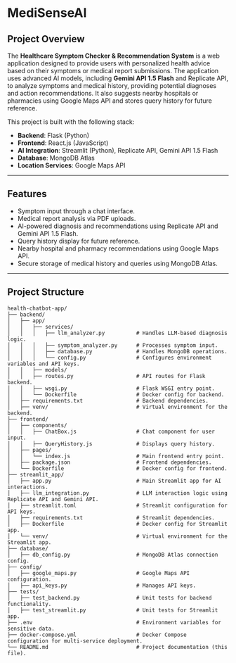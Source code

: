 # MediSenseAI
## Project Overview

The **Healthcare Symptom Checker & Recommendation System** is a web application designed to provide users with personalized health advice based on their symptoms or medical report submissions. The application uses advanced AI models, including **Gemini API 1.5 Flash** and Replicate API, to analyze symptoms and medical history, providing potential diagnoses and action recommendations. It also suggests nearby hospitals or pharmacies using Google Maps API and stores query history for future reference.

This project is built with the following stack:
- **Backend**: Flask (Python)
- **Frontend**: React.js (JavaScript)
- **AI Integration**: Streamlit (Python), Replicate API, Gemini API 1.5 Flash
- **Database**: MongoDB Atlas
- **Location Services**: Google Maps API

---

## Features

- Symptom input through a chat interface.
- Medical report analysis via PDF uploads.
- AI-powered diagnosis and recommendations using Replicate API and Gemini API 1.5 Flash.
- Query history display for future reference.
- Nearby hospital and pharmacy recommendations using Google Maps API.
- Secure storage of medical history and queries using MongoDB Atlas.

---

## Project Structure

```plaintext
health-chatbot-app/
├── backend/
│   ├── app/
│   │   ├── services/
│   │   │   ├── llm_analyzer.py          # Handles LLM-based diagnosis logic.
│   │   │   ├── symptom_analyzer.py      # Processes symptom input.
│   │   │   ├── database.py              # Handles MongoDB operations.
│   │   │   └── config.py                # Configures environment variables and API keys.
│   │   ├── models/
│   │   ├── routes.py                    # API routes for Flask backend.
│   │   ├── wsgi.py                      # Flask WSGI entry point.
│   │   └── Dockerfile                   # Docker config for backend.
│   ├── requirements.txt                 # Backend dependencies.
│   ├── venv/                            # Virtual environment for the backend.
├── frontend/
│   ├── components/
│   │   ├── ChatBox.js                   # Chat component for user input.
│   │   ├── QueryHistory.js              # Displays query history.
│   ├── pages/
│   │   └── index.js                     # Main frontend entry point.
│   ├── package.json                     # Frontend dependencies.
│   └── Dockerfile                       # Docker config for frontend.
├── streamlit_app/
│   ├── app.py                           # Main Streamlit app for AI interactions.
│   ├── llm_integration.py               # LLM interaction logic using Replicate API and Gemini API.
│   ├── streamlit.toml                   # Streamlit configuration for API keys.
│   ├── requirements.txt                 # Streamlit dependencies.
│   ├── Dockerfile                       # Docker config for Streamlit app.
│   └── venv/                            # Virtual environment for the Streamlit app.
├── database/
│   ├── db_config.py                     # MongoDB Atlas connection config.
├── config/
│   ├── google_maps.py                   # Google Maps API configuration.
│   ├── api_keys.py                      # Manages API keys.
├── tests/
│   ├── test_backend.py                  # Unit tests for backend functionality.
│   ├── test_streamlit.py                # Unit tests for Streamlit app.
├── .env                                 # Environment variables for sensitive data.
├── docker-compose.yml                   # Docker Compose configuration for multi-service deployment.
└── README.md                            # Project documentation (this file).
```
